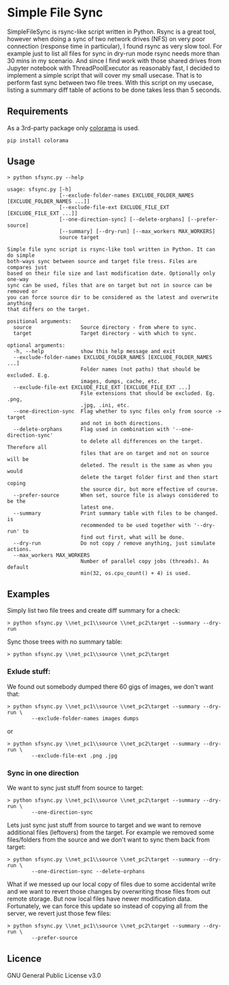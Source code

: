 # Simple File Sync

SimpleFileSync is rsync-like script written in Python. Rsync is a great tool, however when doing a sync of two network drives (NFS) on very poor connection (response time in particular), I found rsync as very slow tool. For example just to list all files for sync in dry-run mode rsync needs more than 30 mins in my scenario. And since I find work with those shared drives from Jupyter notebook with ThreadPoolExecutor as reasonably fast, I decided to implement a simple script that will cover my small usecase. That is to perform fast sync between two file trees. With this script on my usecase, listing a summary diff table of actions to be done takes less than 5 seconds.

## Requirements

As a 3rd-party package only [colorama](https://pypi.org/project/colorama/) is used. 

```
pip install colorama
```

## Usage

```
> python sfsync.py --help

usage: sfsync.py [-h]
                 [--exclude-folder-names EXCLUDE_FOLDER_NAMES [EXCLUDE_FOLDER_NAMES ...]]
                 [--exclude-file-ext EXCLUDE_FILE_EXT [EXCLUDE_FILE_EXT ...]]
                 [--one-direction-sync] [--delete-orphans] [--prefer-source]
                 [--summary] [--dry-run] [--max_workers MAX_WORKERS]
                 source target

Simple file sync script is rsync-like tool written in Python. It can do simple
both-ways sync between source and target file tress. Files are compares just
based on their file size and last modification date. Optionally only one-way
sync can be used, files that are on target but not in source can be removed or
you can force source dir to be considered as the latest and overwrite anything
that differs on the target.

positional arguments:
  source                Source directory - from where to sync.
  target                Target directory - with which to sync.

optional arguments:
  -h, --help            show this help message and exit
  --exclude-folder-names EXCLUDE_FOLDER_NAMES [EXCLUDE_FOLDER_NAMES ...]
                        Folder names (not paths) that should be excluded. E.g.
                        images, dumps, cache, etc.
  --exclude-file-ext EXCLUDE_FILE_EXT [EXCLUDE_FILE_EXT ...]
                        File extensions that should be excluded. Eg. .png,
                        .jpg, .ini, etc.
  --one-direction-sync  Flag whether to sync files only from source -> target
                        and not in both directions.
  --delete-orphans      Flag used in combination with '--one-direction-sync'
                        to delete all differences on the target. Therefore all
                        files that are on target and not on source will be
                        deleted. The result is the same as when you would
                        delete the target folder first and then start coping
                        the source dir, but more effective of course.
  --prefer-source       When set, source file is always considered to be the
                        latest one.
  --summary             Print summary table with files to be changed. is
                        recommended to be used together with '--dry-run' to
                        find out first, what will be done.
  --dry-run             Do not copy / remove anything, just simulate actions.
  --max_workers MAX_WORKERS
                        Number of parallel copy jobs (threads). As default
                        min(32, os.cpu_count() + 4) is used.
```

## Examples


Simply list two file trees and create diff summary for a check:

```
> python sfsync.py \\net_pc1\\source \\net_pc2\target --summary --dry-run
```

Sync those trees with no summary table:

```
> python sfsync.py \\net_pc1\\source \\net_pc2\target
```

### Exlude stuff:


We found out somebody dumped there 60 gigs of images, we don't want that:

```
> python sfsync.py \\net_pc1\\source \\net_pc2\target --summary --dry-run \
        --exclude-folder-names images dumps
```

or

```
> python sfsync.py \\net_pc1\\source \\net_pc2\target --summary --dry-run \
        --exclude-file-ext .png .jpg 
```

### Sync in one direction


We want to sync just stuff from source to target:

```
> python sfsync.py \\net_pc1\\source \\net_pc2\target --summary --dry-run \
        --one-direction-sync
```

Lets just sync just stuff from source to target and we want to remove additional files (leftovers) from the target. For example we removed some files/folders from the source and we don't want to sync them back from target:

```
> python sfsync.py \\net_pc1\\source \\net_pc2\target --summary --dry-run \
        --one-direction-sync --delete-orphans
```

What if we messed up our local copy of files due to some accidental write and we want to revert those changes by overwriting those files from out remote storage. But now local files have newer modification data. Fortunately, we can force this update so instead of copying all from the server, we revert just those few files:

```
> python sfsync.py \\net_pc1\\source \\net_pc2\target --summary --dry-run \
        --prefer-source
```

## Licence

GNU General Public License v3.0